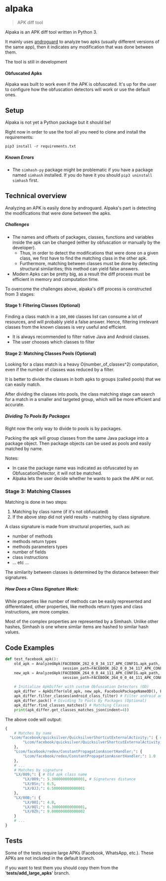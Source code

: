 # alpaka

>APK diff tool

Alpaka is an APK diff tool written in Python 3.

It mainly uses [androguard](https://github.com/androguard) to analyze two apks (usually different versions of the same app), then it indicates any modification that was done between them.

The tool is still in development

#### Obfuscated Apks
Alpaka was built to work even if the APK is obfuscated.
It's up for the user to configure how the obfuscation detectors will work or use the default ones.

## Setup
Alpaka is not yet a Python package but it should be!

Right now in order to use the tool all you need to clone and install the requirements:

`pip3 install -r requirements.txt`

##### Known Errors
- The `simhash-py` package might be problematic if you have a package named `simhash` installed.
If you do have it you should `pip3 uninstall simhash` first.
## Technical overview

Analyzing an APK is easily done by androguard. Alpaka's part is detecting the modifications that were done between the apks.
##### Challenges

- The names and offsets of packages, classes, functions and variables inside the apk can be changed (either by obfuscation or manually by the developer).
    - Thus, in order to detect the modifications that were done on a given class, we first have to find the matching class in the other apk.
    - Furthermore, matching between classes must be done by detecting structural similarities; this method can yield false answers.
- Modern Apks can be pretty big, as a result the diff process must be efficient in memory and computation time.


To overcome the challenges above, alpaka's diff process is constructed from 3 stages:

#### Stage 1: Filtering Classes (Optional)
Finding a class match in a `100,000` classes list can consume a lot of resources, and will probably yield a false answer.
Hence, filtering irrelevant classes from the known classes is very useful and efficient.

- It is always recommended to filter native Java and Android classes.
- The user chooses which classes to filter

#### Stage 2: Matching Classes Pools (Optional)
Looking for a class match is a heavy O(number_of_classes^2) computation, even if the number of classes was reduced by a filter.

It is better to divide the classes in both apks to groups (called pools) that we can easily match.

After dividing the classes into pools, the class matching stage can search for a match in a smaller and targeted group, which will be more efficient and accurate.

##### Dividing To Pools By Packages
Right now the only way to divide to pools is by packages.

Packing the apk will group classes from the same Java package into a package object.
Then package objects can be used as pools and easily matched by name.

Notes:
- In case the package name was indicated as obfuscated by an ObfuscationDetector, it will not be matched. 
- Alpaka lets the user decide whether he wants to pack the APK or not.

### Stage 3: Matching Classes
Matching is done in two steps:
1. Matching by class name (if it's not obfuscated)
2. If the above step did not yield results - matching by class signature.

A class signature is made from structural properties, such as:
- number of methods
- methods return types
- methods parameters types
- number of fields
- class instructions
- ... etc ...

The similarity between classes is determined by the distance between their signatures.

##### How Does a Class Signature Work:
While properties like number of methods can be easily represented and differentiated, other properties, like methods return types and class instructions, are more complex.

Most of the complex properties are represented by a Simhash.
Unlike other hashes, Simhash is one where similar items are hashed to similar hash values.

## Code Examples
```python
def test_facebook_apk():
    old_apk = AnalyzedApk(FACEBOOK_262_0_0_34_117_APK_CONFIG.apk_path, # This will analyze the apk using Androguard
                          session_path=FACEBOOK_262_0_0_34_117_APK_CONFIG.session_path) # androguard session file
    new_apk = AnalyzedApk(FACEBOOK_264_0_0_44_111_APK_CONFIG.apk_path,
                          session_path=FACEBOOK_264_0_0_44_111_APK_CONFIG.session_path)
    
    # Initialize ApkDiffer with custom Obfuscation Detectors (OD)
    apk_differ = ApkDiffer(old_apk, new_apk, FacebookPackageNameOD(), FacebookClassNameOD())
    apk_differ.filter_classes(android_class_filter) # Filter android and java classes (Optional)
    apk_differ.pack() # Dividing To Pools By Packages (Optional)
    apk_differ.find_classes_matches() # Matching Classes
    print(apk_differ.get_classes_matches_json(indent=4)) 
```

The above code will output:
```python
{
    # Matches by name
  "Lcom/facebook/quicksilver/QuicksilverShortcutExternalActivity;": { # Old apk class name
        "Lcom/facebook/quicksilver/QuicksilverShortcutExternalActivity;": 1.0 # the matching class in the new apk
    },
    "Lcom/facebook/redex/ConstantPropagationAssertHandler;": {
        "Lcom/facebook/redex/ConstantPropagationAssertHandler;": 1.0
    },
    # ...
    # Matches by signature
    "LX/009;": { # Old apk class name
        "LX/009;": 5.300000000000001, # Signatures distance
        "LX/0Sn;": 6.5,
        "LX/0JJ;": 6.500000000000001
    },
    "LX/00B;": {
        "LX/00I;": 4.0,
        "LX/0Ql;": 6.300000000000001,
        "LX/0Zh;": 9.000000000000002
    }
    # ...
}
```

## Tests
Some of the tests require large APKs (Facebook, WhatsApp, etc.). These APKs are not included in the default branch.

if you want to test them you should copy them from the '**tests/add_large_apks**' branch.
